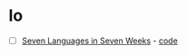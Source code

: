 # Io

- [ ] [Seven Languages in Seven Weeks](https://www.goodreads.com/book/show/7912517-seven-languages-in-seven-weeks) - [code](/io/1-seven-languages-in-seven-weeks)
